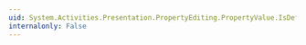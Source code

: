 ```yaml
---
uid: System.Activities.Presentation.PropertyEditing.PropertyValue.IsDefaultValue
internalonly: False
---
```

